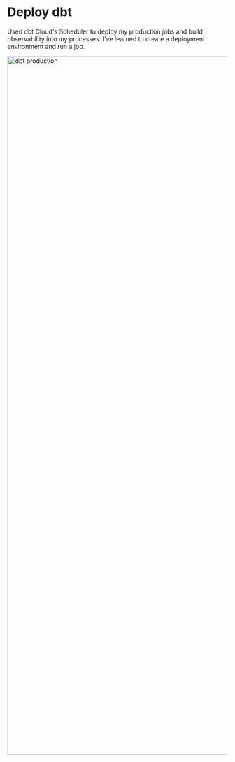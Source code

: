 # Deploy dbt
Used dbt Cloud's Scheduler to deploy my production jobs and build observability into my processes. 
I've learned to create a deployment environment and run a job.

<img width="1599" alt="dbt production" src="https://github.com/user-attachments/assets/fa5228b1-ad1b-409f-9355-18a8d1408eb2" />
